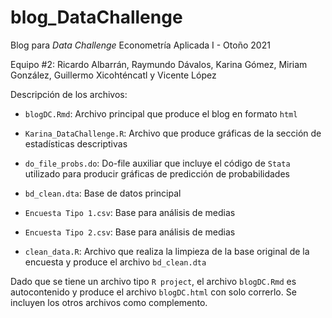 # blog_DataChallenge
Blog para *Data Challenge*
Econometría Aplicada I - Otoño 2021

Equipo #2: Ricardo Albarrán, Raymundo Dávalos, Karina Gómez, Miriam González, Guillermo Xicohténcatl y Vicente López

Descripción de los archivos:

 - ```blogDC.Rmd```: Archivo principal que produce el blog en formato ```html```
 
 - ```Karina_DataChallenge.R```: Archivo que produce gráficas de la sección de estadísticas descriptivas
 
 - ```do_file_probs.do```: Do-file auxiliar que incluye el código de ```Stata``` utilizado para producir gráficas de predicción de probabilidades
 
 - ```bd_clean.dta```: Base de datos principal
 
 - ```Encuesta Tipo 1.csv```: Base para análisis de medias
 
 - ```Encuesta Tipo 2.csv```: Base para análisis de medias
 
 - ```clean_data.R```: Archivo que realiza la limpieza de la base original de la encuesta y produce el archivo ```bd_clean.dta```
 
Dado que se tiene un archivo tipo ```R project```, el archivo ```blogDC.Rmd``` es autocontenido y produce el archivo ```blogDC.html``` con solo correrlo. Se incluyen los otros archivos como complemento.
